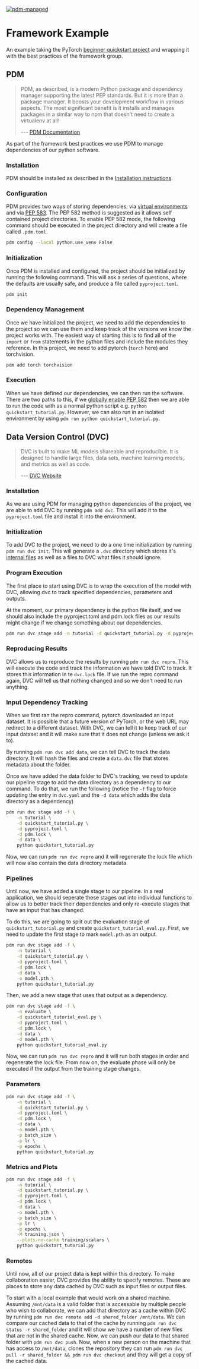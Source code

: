[![pdm-managed](https://img.shields.io/badge/pdm-managed-blueviolet)](https://pdm.fming.dev)

# Framework Example

An example taking the PyTorch [beginner quickstart project](https://pytorch.org/tutorials/beginner/basics/quickstart_tutorial.html) and wrapping it with the best practices of the framework group.

## PDM

> PDM, as described, is a modern Python package and dependency manager supporting the latest PEP standards. But it is more than a package manager. It boosts your development workflow in various aspects. The most significant benefit is it installs and manages packages in a similar way to npm that doesn't need to create a virtualenv at all!
>
> --- [PDM Documentation](https://pdm.fming.dev/latest/#introduction)

As part of the framework best practices we use PDM to manage dependencies of our python software. 

### Installation

PDM should be installed as described in the [Installation instructions](https://pdm.fming.dev/latest/#recommended-installation-method).

### Configuration

PDM provides two ways of storing dependencies, via [virtual environments](https://packaging.python.org/en/latest/guides/installing-using-pip-and-virtual-environments/#creating-a-virtual-environment) and via [PEP 583](https://peps.python.org/pep-0582/). The PEP 582 method is suggested as it allows self contained project directories. To enable PEP 582 mode, the following command should be executed in the project directory and will create a file called `.pdm.toml`.
```bash
pdm config --local python.use_venv False
```

### Initialization

Once PDM is installed and configured, the project should be initialized by running the following command. This will ask a series of questions, where the defaults are usually safe, and produce a file called `pyproject.toml`.
```bash
pdm init
```

### Dependency Management

Once we have initialized the project, we need to add the dependencies to the project so we can use them and keep track of the versions we know the project works with. The easiest way of starting this is to find all of the `import` or `from` statements in the python files and include the modules they reference. In this project, we need to add pytorch (`torch` here) and torchvision.

```bash
pdm add torch torchvision
```

### Execution

When we have defined our dependencies, we can then run the software. There are two paths to this, if we [globally enable PEP 582](https://pdm.fming.dev/latest/usage/pep582/#enable-pep-582-globally) then we are able to run the code with as a normal python script e.g. `python quickstart_tutorial.py`. However, we can also run in an isolated environment by using `pdm run python quickstart_tutorial.py`.

## Data Version Control (DVC)

> DVC is built to make ML models shareable and reproducible. It is designed to handle large files, data sets, machine learning models, and metrics as well as code.
>
> --- [DVC Website](https://dvc.org/)

### Installation

As we are using PDM for managing python dependencies of the project, we are able to add DVC by running `pdm add dvc`. This will add it to the `pyproject.toml` file and install it into the environment.

### Initialization

To add DVC to the project, we need to do a one time initialization by running `pdm run dvc init`. This will generate a `.dvc` directory which stores it's [internal files](https://dvc.org/doc/user-guide/project-structure/internal-files) as well as a files to DVC what files it should ignore.

### Program Execution

The first place to start using DVC is to wrap the execution of the model with DVC, allowing dvc to track specified dependencies, parameters and outputs. 

At the moment, our primary dependency is the python file itself, and we should also include the pyproject.toml and pdm.lock files as our results might change if we change something about our dependencies.

```bash
pdm run dvc stage add -n tutorial -d quickstart_tutorial.py -d pyproject.toml -d pdm.lock python quickstart_tutorial.py
```

### Reproducing Results

DVC allows us to reproduce the results by running `pdm run dvc repro`. This will execute the code and track the information we have told DVC to track. It stores this information in te `dvc.lock` file. If we run the repro command again, DVC will tell us that nothing changed and so we don't need to run anything.

### Input Dependency Tracking

When we first ran the repro command, pytorch downloaded an input dataset. It is possible that a future version of PyTorch, or the web URL may redirect to a different dataset. With DVC, we can tell it to keep track of our input dataset and it will make sure that it does not change (unless we ask it to). 

By running `pdm run dvc add data`, we can tell DVC to track the data directory. It will hash the files and create a `data.dvc` file that stores metadata about the folder.

Once we have added the data folder to DVC's tracking, we need to update our pipeline stage to add the data directory as a dependency to our command. To do that, we run the following (notice the `-f` flag to force updating the entry in `dvc.yaml` and the `-d data` which adds the data directory as a dependency)

```bash
pdm run dvc stage add -f \
    -n tutorial \
    -d quickstart_tutorial.py \
    -d pyproject.toml \
    -d pdm.lock \
    -d data \
    python quickstart_tutorial.py
```

Now, we can run `pdm run dvc repro` and it will regenerate the lock file which will now also contain the data directory metadata.

### Pipelines

Until now, we have added a single stage to our pipeline. In a real application, we should seperate these stages out into individual functions to allow us to better track their dependencies and only re-execute stages that have an input that has changed. 

To do this, we are going to split out the evaluation stage of `quickstart_tutorial.py` and create `quickstart_tutorial_eval.py`. First, we need to update the first stage to mark `model.pth` as an output.

```bash
pdm run dvc stage add -f \
    -n tutorial \
    -d quickstart_tutorial.py \
    -d pyproject.toml \
    -d pdm.lock \
    -d data \
    -o model.pth \
    python quickstart_tutorial.py
```

Then, we add a new stage that uses that output as a dependency.

```bash
pdm run dvc stage add -f \
    -n evaluate \
    -d quickstart_tutorial_eval.py \
    -d pyproject.toml \
    -d pdm.lock \
    -d data \
    -d model.pth \
    python quickstart_tutorial_eval.py
```

Now, we can run `pdm run dvc repro` and it will run both stages in order and regenerate the lock file. From now on, the evaluate phase will only be executed if the output from the training stage changes.

### Parameters
```bash
pdm run dvc stage add -f \
    -n tutorial \
    -d quickstart_tutorial.py \
    -d pyproject.toml \
    -d pdm.lock \
    -d data \
    -o model.pth \
    -p batch_size \
    -p lr \
    -p epochs \
    python quickstart_tutorial.py
```

### Metrics and Plots
```bash
pdm run dvc stage add -f \
    -n tutorial \
    -d quickstart_tutorial.py \
    -d pyproject.toml \
    -d pdm.lock \
    -d data \
    -o model.pth \
    -p batch_size \
    -p lr \
    -p epochs \
    -M training.json \
    --plots-no-cache training/scalars \
    python quickstart_tutorial.py
```

### Remotes
Until now, all of our project data is kept within this directory. To make collaboration easier, DVC provides the ability to specify remotes. These are places to store any data cached by DVC such as input files or output files. 

To start with a local example that would work on a shared machine. Assuming `/mnt/data` is a valid folder that is accessable by multiple people who wish to collaborate, we can add that directory as a cache within DVC by running `pdm run dvc remote add -d shared_folder /mnt/data`. We can compare our cached data to that of the cache by running `pdm run dvc status -r shared_folder` and it will show we have a number of new files that are not in the shared cache. Now, we can push our data to that shared folder with `pdm run dvc push`. Now, when a new person on the machine that has access to `/mnt/data`, clones the repository they can run `pdm run dvc pull -r shared_folder && pdm run dvc checkout` and they will get a copy of the cached data.